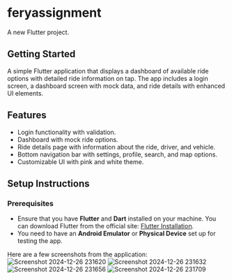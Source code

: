 # feryassignment

A new Flutter project.

## Getting Started

A simple Flutter application that displays a dashboard of available ride options with detailed ride information on tap. The app includes a login screen, a dashboard screen with mock data, and ride details with enhanced UI elements.

## Features

- Login functionality with validation.
- Dashboard with mock ride options.
- Ride details page with information about the ride, driver, and vehicle.
- Bottom navigation bar with settings, profile, search, and map options.
- Customizable UI with pink and white theme.


## Setup Instructions

### Prerequisites

- Ensure that you have **Flutter** and **Dart** installed on your machine. You can download Flutter from the official site: [Flutter Installation](https://flutter.dev/docs/get-started/install).
- You need to have an **Android Emulator** or **Physical Device** set up for testing the app.

  
Here are a few screenshots from the application:
![Screenshot 2024-12-26 231620](https://github.com/user-attachments/assets/be2b9639-8bdd-4064-855a-d1b23995a92c)
![Screenshot 2024-12-26 231632](https://github.com/user-attachments/assets/92cb19de-b0bf-46f9-8d92-8e1b53560edd)
![Screenshot 2024-12-26 231656](https://github.com/user-attachments/assets/233e3e6a-f5c4-4974-94df-99607be71abc)
![Screenshot 2024-12-26 231709](https://github.com/user-attachments/assets/c048db0a-7805-4dc2-ace3-c66ee2f6dac4)

